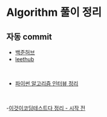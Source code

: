 # Algorithm 풀이 정리
## 자동 commit 
- [백준허브](https://github.com/BaekjoonHub/BaekjoonHub)
- [leethub](https://chrome.google.com/webstore/detail/leethub/aciombdipochlnkbpcbgdpjffcfdbggi)

<br/>

- [파이썬 알고리즘 인터뷰 정리](./Leetcode(%ED%8C%8C%EC%95%8C%EC%9D%B8))

<br/>


-[이것이코딩테스트다 정리 - 시작 전]()
